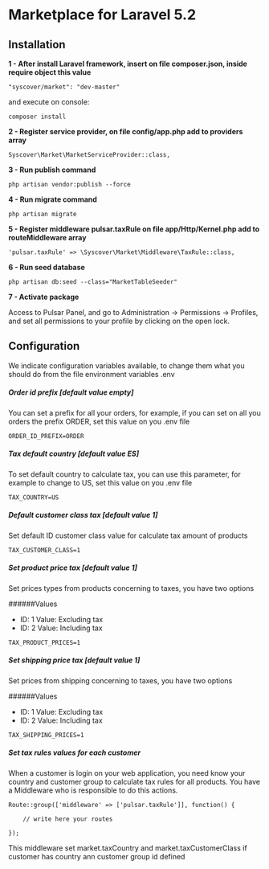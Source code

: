 # Marketplace for Laravel 5.2

## Installation

**1 - After install Laravel framework, insert on file composer.json, inside require object this value**
```
"syscover/market": "dev-master"
```
and execute on console:
```
composer install
```

**2 - Register service provider, on file config/app.php add to providers array**

```
Syscover\Market\MarketServiceProvider::class,

```

**3 - Run publish command**

```
php artisan vendor:publish --force
```

**4 - Run migrate command**

```
php artisan migrate
```

**5 - Register middleware pulsar.taxRule on file app/Http/Kernel.php add to routeMiddleware array**

```
'pulsar.taxRule' => \Syscover\Market\Middleware\TaxRule::class,

```

**6 - Run seed database**

```
php artisan db:seed --class="MarketTableSeeder"
```

**7 - Activate package**

Access to Pulsar Panel, and go to Administration -> Permissions -> Profiles, and set all permissions to your profile by clicking on the open lock.


## Configuration
We indicate configuration variables available, to change them what you should do from the file environment variables .env

##### Order id prefix [default value empty]
You can set a prefix for all your orders, for example, if you can set on all you orders the prefix ORDER, set this value on you .env file
```
ORDER_ID_PREFIX=ORDER
```

##### Tax default country [default value ES]
To set default country to calculate tax, you can use this parameter, for example to change to US, set this value on you .env file

```
TAX_COUNTRY=US
```

##### Default customer class tax [default value 1]
Set default ID customer class value for calculate tax amount of products

```
TAX_CUSTOMER_CLASS=1
```

##### Set product price tax [default value 1]
Set prices types from products concerning to taxes, you have two options

######Values
* ID: 1 Value: Excluding tax
* ID: 2 Value: Including tax

```
TAX_PRODUCT_PRICES=1
```

##### Set shipping price tax [default value 1]
Set prices from shipping concerning to taxes, you have two options

######Values
* ID: 1 Value: Excluding tax
* ID: 2 Value: Including tax

```
TAX_SHIPPING_PRICES=1
```

##### Set tax rules values for each customer
When a customer is login on your web application, you need know your country and customer group to calculate tax rules for all products.
You have a Middleware who is responsible to do this actions.

```
Route::group(['middleware' => ['pulsar.taxRule']], function() {

    // write here your routes

});

```

This middleware set market.taxCountry and market.taxCustomerClass if customer has country ann customer group id defined


